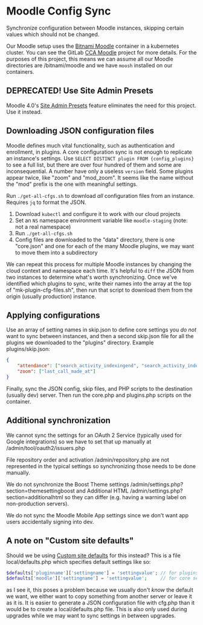 # Moodle Config Sync

Synchronize configuration between Moodle instances, skipping certain values which should not be changed.

Our Moodle setup uses the [Bitnami Moodle](https://bitnami.com/stack/moodle) container in a kubernetes cluster. You can see the GitLab [CCA Moodle](https://gitlab.com/california-college-of-the-arts/cca-moodle) project for more details. For the purposes of this project, this means we can assume all our Moodle directories are /bitnami/moodle and we have `moosh` installed on our containers.

## DEPRECATED! Use Site Admin Presets

Moodle 4.0's [Site Admin Presets](https://docs.moodle.org/400/en/Site_admin_presets) feature eliminates the need for this project. Use it instead.

## Downloading JSON configuration files

Moodle defines much vital functionality, such as authentication and enrollment, in plugins. A core configuration sync is not enough to replicate an instance's settings. Use `SELECT DISTINCT plugin FROM {config_plugins}` to see a full list, but there are over four hundred of them and some are inconsequential. A number have only a useless `version` field. Some plugins appear twice, like "zoom" and "mod_zoom". It seems like the name without the "mod" prefix is the one with meaningful settings.

Run `./get-all-cfgs.sh` to download _all_ configuration files from an instance. Requires `jq` to format the JSON.

 1. Download `kubectl` and configure it to work with our cloud projects
 1. Set an `NS` namespace environment variable like `moodle-staging` (note: not a real namespace)
 1. Run `./get-all-cfgs.sh`
 1. Config files are downloaded to the "data" directory, there is one "core.json" and one for each of the many Moodle plugins, we may want to move them into a subdirectory

We can repeat this process for multiple Moodle instances by changing the cloud context and namespace each time. It's helpful to `diff` the JSON from two instances to determine what's worth synchronizing. Once we've identified which plugins to sync, write their names into the array at the top of "mk-plugin-cfg-files.sh", then run that script to download them from the origin (usually production) instance.

## Applying configurations

Use an array of setting names in skip.json to define core settings you _do not_ want to sync between instances, and then a second skip.json file for all the plugins we downloaded to the "plugins" directory. Example plugins/skip.json:

```json
{
    "attendance": ["search_activity_indexingend", "search_activity_indexingstart"],
    "zoom": ["last_call_made_at"]
}
```

Finally, sync the JSON config, skip files, and PHP scripts to the destination (usually dev) server. Then run the core.php and plugins.php scripts on the container.

## Additional synchronization

We cannot sync the settings for an OAuth 2 Service (typically used for Google integrations) so we have to set that up manually at /admin/tool/oauth2/issuers.php

File repository order and activation /admin/repository.php are not represented in the typical settings so synchronizing those needs to be done manually.

We do not synchronize the Boost Theme settings /admin/settings.php?section=themesettingboost and Additional HTML /admin/settings.php?section=additionalhtml so they can differ (e.g. having a warning label on non-production servers).

We do not sync the Moodle Mobile App settings since we don't want app users accidentally signing into dev.

## A note on "Custom site defaults"

Should we be using [Custom site defaults](https://docs.moodle.org/310/en/Administration_via_command_line#Custom_site_defaults) for this instead? This is a file local/defaults.php which specifies default settings like so:

```php
$defaults['pluginname']['settingname'] = 'settingvalue'; // for plugins
$defaults['moodle']['settingname'] = 'settingvalue';     // for core settings
```

as I see it, this poses a problem because we usually don't _know_ the default we want, we either want to copy something from another server or leave it as it is. It is easier to generate a JSON configuration file with cfg.php than it would be to create a local/defaults.php file. This is also only used during upgrades while we may want to sync settings in between upgrades.
